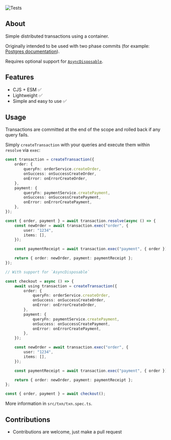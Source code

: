 ![Tests](https://github.com/nmathew98/txn/actions/workflows/main.yml/badge.svg)

## About

Simple distributed transactions using a container.

Originally intended to be used with two phase commits (for example: [Postgres documentation](https://www.postgresql.org/docs/current/two-phase.html#TWO-PHASE)).

Requires optional support for [`AsyncDisposable`](https://github.com/tc39/proposal-explicit-resource-management).

## Features

-   CJS + ESM ✅
-   Lightweight ✅
-   Simple and easy to use ✅

## Usage

Transactions are committed at the end of the scope and rolled back if any query fails.

Simply `createTransaction` with your queries and execute them within `resolve` via `exec`:

```typescript
const transaction = createTransaction({
	order: {
		queryFn: orderService.createOrder,
		onSuccess: onSuccessCreateOrder,
		onError: onErrorCreateOrder,
	},
	payment: {
		queryFn: paymentService.createPayment,
		onSuccess: onSuccessCreatePayment,
		onError: onErrorCreatePayment,
	},
});

const { order, payment } = await transaction.resolve(async () => {
	const newOrder = await transaction.exec("order", {
		user: "1234",
		items: [],
	});

	const paymentReceipt = await transaction.exec("payment", { order });

	return { order: newOrder, payment: paymentReceipt };
});

// With support for `AsyncDisposable`

const checkout = async () => {
	await using transaction = createTransaction({
		order: {
			queryFn: orderService.createOrder,
			onSuccess: onSuccessCreateOrder,
			onError: onErrorCreateOrder,
		},
		payment: {
			queryFn: paymentService.createPayment,
			onSuccess: onSuccessCreatePayment,
			onError: onErrorCreatePayment,
		},
	});

	const newOrder = await transaction.exec("order", {
		user: "1234",
		items: [],
	});

	const paymentReceipt = await transaction.exec("payment", { order });

	return { order: newOrder, payment: paymentReceipt };
};

const { order, payment } = await checkout();
```

More information in `src/txn/txn.spec.ts`.

## Contributions

-   Contributions are welcome, just make a pull request
